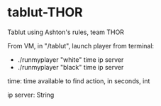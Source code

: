 # tablut-THOR
Tablut using Ashton's rules, team THOR

From VM, in "/tablut", launch player from terminal:
- ./runmyplayer "white" time ip server
- ./runmyplayer "black" time ip server

time: time available to find action, in seconds, int

ip server: String
 
 
